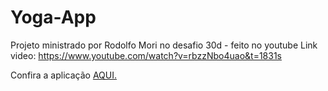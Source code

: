 # Yoga-App

Projeto ministrado por Rodolfo Mori no desafio 30d - feito no youtube
Link video: https://www.youtube.com/watch?v=rbzzNbo4uao&t=1831s

Confira a aplicação <a href="https://dev-pedrosv.github.io/Yoga-App/">AQUI.</a>
